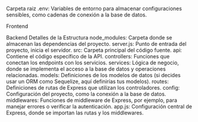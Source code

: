 Carpeta raiz
.env: Variables de entorno para almacenar configuraciones sensibles, como cadenas de conexión a la base de datos.

Frontend

Backend
Detalles de la Estructura
node_modules: Carpeta donde se almacenan las dependencias del proyecto.
server.js: Punto de entrada del proyecto, inicia el servidor.
src: Carpeta principal del código fuente.
    api: Contiene el código específico de la API.
        controllers: Funciones que conectan los endpoints con los servicios.
        services: Lógica de negocio, donde se implementa el acceso a la base de datos y operaciones relacionadas.
        models: Definiciones de los modelos de datos (si decides usar un ORM como Sequelize, aquí definirías tus modelos).
        routes: Definiciones de rutas de Express que utilizan los controladores.
        config: Configuración del proyecto, como la conexión a la base de datos.
    middlewares: Funciones de middleware de Express, por ejemplo, para manejar errores o verificar la autenticación.
    app.js: Configuración central de Express, donde se importan las rutas y los middlewares.